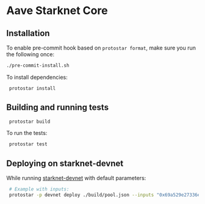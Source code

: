 # Aave Starknet Core

## Installation

To enable pre-commit hook based on `protostar format`, make sure you run the following once:

```bash
./pre-commit-install.sh
```

To install dependencies:

```bash
 protostar install
```

## Building and running tests

```bash
 protostar build
```

To run the tests:

```bash
 protostar test
```

## Deploying on starknet-devnet

While running [starknet-devnet](https://github.com/Shard-Labs/starknet-devnet) with default parameters:

```bash
 # Example with inputs:
 protostar -p devnet deploy ./build/pool.json --inputs "0x69a529e27336e28702b44c7e4143f64969681133ba9c4bd4a88c0ac7326288b"
```
